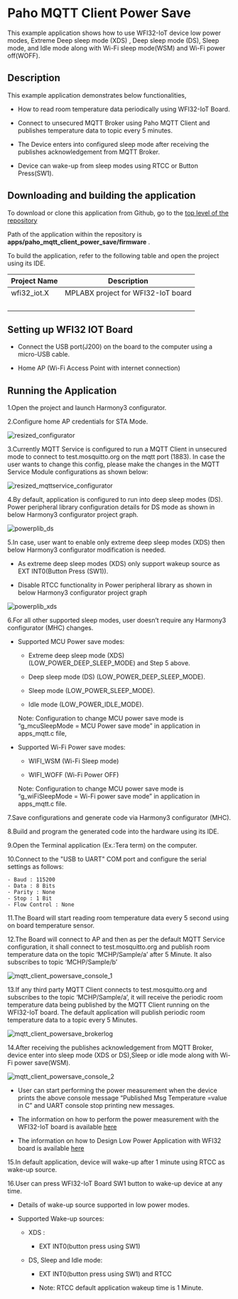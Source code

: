 # Paho MQTT Client Power Save

This example application shows how to use WFI32-IoT device low power modes, Extreme Deep sleep mode \(XDS\) , Deep sleep mode \(DS\), Sleep mode, and Idle mode along with Wi-Fi sleep mode\(WSM\) and Wi-Fi power off\(WOFF\).

## Description

This example application demonstrates below functionalities,

-   How to read room temperature data periodically using WFI32-IoT Board.

-   Connect to unsecured MQTT Broker using Paho MQTT Client and publishes temperature data to topic every 5 minutes.

-   The Device enters into configured sleep mode after receiving the publishes acknowledgement from MQTT Broker.

-   Device can wake-up from sleep modes using RTCC or Button Press\(SW1\).


## Downloading and building the application

To download or clone this application from Github, go to the [top level of the repository](https://github.com/Microchip-MPLAB-Harmony/wireless_apps_pic32mzw1_wfi32e01)

Path of the application within the repository is **apps/paho\_mqtt\_client\_power\_save/firmware** .

To build the application, refer to the following table and open the project using its IDE.

|Project Name|Description|
|------------|-----------|
|wfi32\_iot.X|MPLABX project for WFI32-IoT board|
| | |

## Setting up WFI32 IOT Board

-   Connect the USB port\(J200\) on the board to the computer using a micro-USB cable.

-   Home AP \(Wi-Fi Access Point with internet connection\)


## Running the Application

1.Open the project and launch Harmony3 configurator.

2.Configure home AP credentials for STA Mode.

![resized_configurator](images/GUID-CCA6DFC5-8DA7-43C4-8427-A50B5633AF53-low.png)

3.Currently MQTT Service is configured to run a MQTT Client in unsecured mode to connect to test.mosquitto.org on the mqtt port \(1883\). In case the user wants to change this config, please make the changes in the MQTT Service Module configurations as shown below:

![resized_mqttservice_configurator](images/GUID-0D591D56-DA02-4C33-9AB9-77623ED636E6-low.png)

4.By default, application is configured to run into deep sleep modes \(DS\). Power peripheral library configuration details for DS mode as shown in below Harmony3 configurator project graph.

![powerplib_ds](images/GUID-9020ECB4-5A60-4D44-AB83-6BD29BE04092-low.png)

5.In case, user want to enable only extreme deep sleep modes \(XDS\) then below Harmony3 configurator modification is needed.

-   As extreme deep sleep modes \(XDS\) only support wakeup source as EXT INT0\(Button Press \(SW1\)\).

-   Disable RTCC functionality in Power peripheral library as shown in below Harmony3 configurator project graph


![powerplib_xds](images/GUID-2719461A-1004-4D83-8262-00B8812EA0A5-low.png)

6.For all other supported sleep modes, user doesn’t require any Harmony3 configurator \(MHC\) changes.

-   Supported MCU Power save modes:

    -   Extreme deep sleep mode \(XDS\) \(LOW\_POWER\_DEEP\_SLEEP\_MODE\) and Step 5 above.

    -   Deep sleep mode \(DS\) \(LOW\_POWER\_DEEP\_SLEEP\_MODE\).

    -   Sleep mode \(LOW\_POWER\_SLEEP\_MODE\).

    -   Idle mode \(LOW\_POWER\_IDLE\_MODE\).

    Note: Configuration to change MCU power save mode is “g\_mcuSleepMode = MCU Power save mode” in application in apps\_mqtt.c file,

-   Supported Wi-Fi Power save modes:

    -   WIFI\_WSM \(Wi-Fi Sleep mode\)

    -   WIFI\_WOFF \(Wi-Fi Power OFF\)

    Note: Configuration to change MCU power save mode is “g\_wiFiSleepMode = Wi-Fi power save mode” in application in apps\_mqtt.c file.


7.Save configurations and generate code via Harmony3 configurator \(MHC\).

8.Build and program the generated code into the hardware using its IDE.

9.Open the Terminal application \(Ex.:Tera term\) on the computer.

10.Connect to the "USB to UART" COM port and configure the serial settings as follows:

```
- Baud : 115200
- Data : 8 Bits
- Parity : None
- Stop : 1 Bit
- Flow Control : None  
```

11.The Board will start reading room temperature data every 5 second using on board temperature sensor.

12.The Board will connect to AP and then as per the default MQTT Service configuration, it shall connect to test.mosquitto.org and publish room temperature data on the topic ‘MCHP/Sample/a’ after 5 Minute. It also subscribes to topic ‘MCHP/Sample/b’

![mqtt_client_powersave_console_1](images/GUID-4D5051C6-E658-4678-AF3A-D01B68D2005C-low.png)

13.If any third party MQTT Client connects to test.mosquitto.org and subscribes to the topic ‘MCHP/Sample/a’, it will receive the periodic room temperature data being published by the MQTT Client running on the WFI32-IoT board. The default application will publish periodic room temperature data to a topic every 5 Minutes.

![mqtt_client_powersave_brokerlog](images/GUID-754A2F9F-9EFE-413F-8328-DA9A7B8F2A28-low.png)

14.After receiving the publishes acknowledgement from MQTT Broker, device enter into sleep mode \(XDS or DS\),Sleep or idle mode along with Wi-Fi power save\(WSM\).

![mqtt_client_powersave_console_2](images/GUID-94394587-B2D3-4C51-837B-2486D26E4CFE-low.png)

-   User can start performing the power measurement when the device prints the above console message “Published Msg Temperature =value in C” and UART console stop printing new messages.

-   The information on how to perform the power measurement with the WFI32-IoT board is available [here](https://microchipsupport.force.com/s/article/How-to-perform-the-low-power-measurement-on-WFI32-IoT-Board)

-   The information on how to Design Low Power Application with WFI32 board is available [here](https://microchipsupport.force.com/s/article/How-to-design-low-power-application-using-WFI32-IoT-board)


15.In default application, device will wake-up after 1 minute using RTCC as wake-up source.

16.User can press WFI32-IoT Board SW1 button to wake-up device at any time.

-   Details of wake-up source supported in low power modes.

-   Supported Wake-up sources:

    -   XDS :

        -   EXT INT0\(button press using SW1\)

    -   DS, Sleep and Idle mode:

        -   EXT INT0\(button press using SW1\) and RTCC

        -   Note: RTCC default application wakeup time is 1 Minute.


